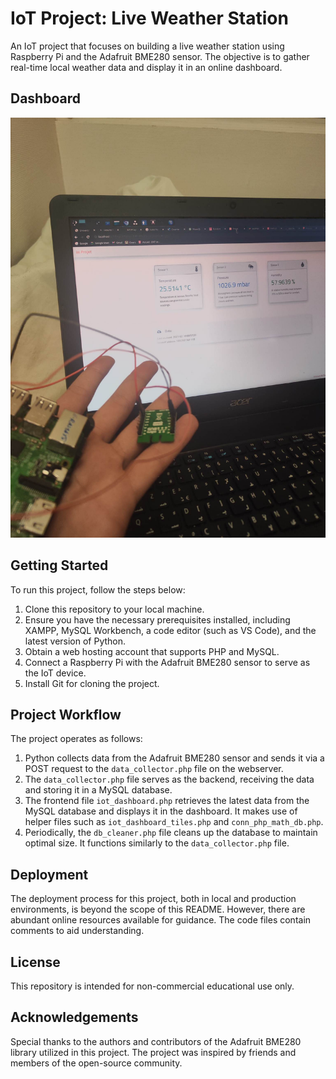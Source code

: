 # IoT Project: Live Weather Station

An IoT project that focuses on building a live weather station using Raspberry Pi and the Adafruit BME280 sensor. The objective is to gather real-time local weather data and display it in an online dashboard.

## Dashboard

![Dashboard](Demonstration.jpg)

## Getting Started

To run this project, follow the steps below:

1. Clone this repository to your local machine.
2. Ensure you have the necessary prerequisites installed, including XAMPP, MySQL Workbench, a code editor (such as VS Code), and the latest version of Python.
3. Obtain a web hosting account that supports PHP and MySQL.
4. Connect a Raspberry Pi with the Adafruit BME280 sensor to serve as the IoT device.
5. Install Git for cloning the project.

## Project Workflow

The project operates as follows:

1. Python collects data from the Adafruit BME280 sensor and sends it via a POST request to the `data_collector.php` file on the webserver.
2. The `data_collector.php` file serves as the backend, receiving the data and storing it in a MySQL database.
3. The frontend file `iot_dashboard.php` retrieves the latest data from the MySQL database and displays it in the dashboard. It makes use of helper files such as `iot_dashboard_tiles.php` and `conn_php_math_db.php`.
4. Periodically, the `db_cleaner.php` file cleans up the database to maintain optimal size. It functions similarly to the `data_collector.php` file.

## Deployment

The deployment process for this project, both in local and production environments, is beyond the scope of this README. However, there are abundant online resources available for guidance. The code files contain comments to aid understanding.

## License

This repository is intended for non-commercial educational use only.

## Acknowledgements

Special thanks to the authors and contributors of the Adafruit BME280 library utilized in this project. The project was inspired by friends and members of the open-source community.
